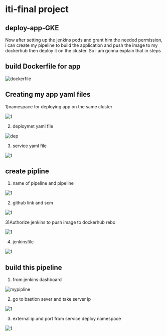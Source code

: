 # iti-final project #


## deploy-app-GKE ##
Now after setting up the jenkins pods and grant him the needed permission, i can create my pipeline to build the application and push the image to my dockerhub then deploy it on the cluster. So i am gonna explain that in steps

## build Dockerfile for app ##

![dockerfile](https://user-images.githubusercontent.com/86315031/182553784-9e72b71c-df56-44ad-b344-7581381205fa.png)


## Creating my app yaml files ##

1)namespace for deploying app on the same cluster

![1](https://user-images.githubusercontent.com/86315031/182554998-084fb9cc-ae31-49fc-a4c8-c69252d8cacb.png)

2) deploymet yaml file

![dep](https://user-images.githubusercontent.com/86315031/182554627-78429c07-aea4-4f4b-857c-02bb33133565.png)

3) service yaml file

![1](https://user-images.githubusercontent.com/86315031/182555253-6a0b9eb5-cbe2-445e-b013-b9a3c2b7f440.png)

## create pipline ##

1) name of pipeline and pipeline 

![1](https://user-images.githubusercontent.com/86315031/182556092-70d6da06-426f-4a48-bab5-192cee8cb165.png)

2) github link and scm 

![1](https://user-images.githubusercontent.com/86315031/182556697-b88c059f-5674-4f3b-8e2a-0248af470caa.png)

3)Authorize jenkins to push image to dockerhub rebo

![1](https://user-images.githubusercontent.com/86315031/182557849-d7da0ea2-e028-4aec-909a-32609f7ceb64.png)


4) jenkinsfile 

![1](https://user-images.githubusercontent.com/86315031/182557119-14ace8af-8e37-4bcb-b375-d4f09f3f60fc.png)

## build this pipeline ##

1) from jenkins dashboard 

![mypipline](https://user-images.githubusercontent.com/86315031/182558326-9396078d-8036-4f07-9abd-6860c96cdbd3.png)

2) go to bastion sever and take server ip

![1](https://user-images.githubusercontent.com/86315031/182559375-0f90019a-61d3-43cb-99d6-9e16d3da6099.png)

3) external ip and port from service deploy namespace

![1](https://user-images.githubusercontent.com/86315031/182560378-390c377a-afdd-45aa-8080-e61c6abd06f6.png)








